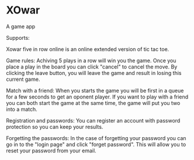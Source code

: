 # XOwar
A game app

Supports:

Xowar five in row online is an online extended version of tic tac toe. 

Game rules:
Achiving 5 plays in a row will win you the game. 
Once you place a play in the board you can click "cancel" to cancel the move.
By clicking the leave button, you will leave the game and result in losing this current game.

Match with a friend:
When you starts the game you will be first in a queue for a few seconds to  get an oponent player. 
If you want to play with a friend you can both start the game at the same time, the game will put you two into a match.

Registration and passwords:
You can register an account with password protection so you can keep your results. 

Forgetting the passwords:
In the case of forgetting your password you can go in to the "login page" and click "forget password". 
This will allow you to reset your password from your email.
